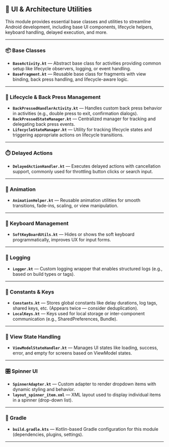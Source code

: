 <h2>📁 UI & Architecture Utilities</h2>
<p>This module provides essential base classes and utilities to streamline Android development, including base UI components, lifecycle helpers, keyboard handling, delayed execution, and more.</p>

<hr />

<h3>📦 Base Classes</h3>
<ul>
  <li><strong><code>BaseActivity.kt</code></strong> — Abstract base class for activities providing common setup like lifecycle observers, logging, or event handling.</li>
  <li><strong><code>BaseFragment.kt</code></strong> — Reusable base class for fragments with view binding, back press handling, and lifecycle-aware logic.</li>
</ul>

<hr />

<h3>🔄 Lifecycle & Back Press Management</h3>
<ul>
  <li><strong><code>BackPressedHandlerActivity.kt</code></strong> — Handles custom back press behavior in activities (e.g., double press to exit, confirmation dialogs).</li>
  <li><strong><code>BackPressedStateManager.kt</code></strong> — Centralized manager for tracking and delegating back press events.</li>
  <li><strong><code>LifecycleStateManager.kt</code></strong> — Utility for tracking lifecycle states and triggering appropriate actions on lifecycle transitions.</li>
</ul>

<hr />

<h3>⏱️ Delayed Actions</h3>
<ul>
  <li><strong><code>DelayedActionHandler.kt</code></strong> — Executes delayed actions with cancellation support, commonly used for throttling button clicks or search input.</li>
</ul>

<hr />

<h3>🎥 Animation</h3>
<ul>
  <li><strong><code>AnimationHelper.kt</code></strong> — Reusable animation utilities for smooth transitions, fade-ins, scaling, or view manipulation.</li>
</ul>

<hr />

<h3>🎹 Keyboard Management</h3>
<ul>
  <li><strong><code>SoftKeyBoardUtils.kt</code></strong> — Hides or shows the soft keyboard programmatically, improves UX for input forms.</li>
</ul>

<hr />

<h3>🧾 Logging</h3>
<ul>
  <li><strong><code>Logger.kt</code></strong> — Custom logging wrapper that enables structured logs (e.g., based on build types or tags).</li>
</ul>

<hr />

<h3>🔑 Constants & Keys</h3>
<ul>
  <li><strong><code>Constants.kt</code></strong> — Stores global constants like delay durations, log tags, shared keys, etc. (Appears twice — consider deduplication).</li>
  <li><strong><code>LocalKeys.kt</code></strong> — Keys used for local storage or inter-component communication (e.g., SharedPreferences, Bundle).</li>
</ul>

<hr />

<h3>🔄 View State Handling</h3>
<ul>
  <li><strong><code>ViewModelStateHandler.kt</code></strong> — Manages UI states like loading, success, error, and empty for screens based on ViewModel states.</li>
</ul>

<hr />

<h3>🎛️ Spinner UI</h3>
<ul>
  <li><strong><code>SpinnerAdapter.kt</code></strong> — Custom adapter to render dropdown items with dynamic styling and behavior.</li>
  <li><strong><code>layout_spinner_item.xml</code></strong> — XML layout used to display individual items in a spinner (drop-down list).</li>
</ul>

<hr />

<h3>🔧 Gradle</h3>
<ul>
  <li><strong><code>build.gradle.kts</code></strong> — Kotlin-based Gradle configuration for this module (dependencies, plugins, settings).</li>
</ul>

<hr />
